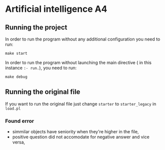 # Artificial intelligence A4
## Running the project
In order to run the program without any additional configuration you need to run:
```console
make start
```
In order to run the program without launching the main directive ( in this instance `:- run.`), you need to run:
```console
make debug
```
## Running the original file
If you want to run the original file just change `starter` to `starter_legacy` in `load.pl`
### Found error
- simmilar objects have seniority when they're higher in the file,
- positive question did not accomodate for negative answer and vice versa,